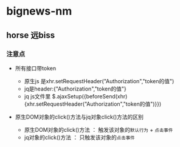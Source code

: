 # bignews-nm
## horse 远biss
### 注意点
  - 所有接口带token
    + 原生js 是xhr.setRequestHeader("Authorization","token的值")
    + jq是header:{"Authorization","token的值"}
    + jq js文件里 $.ajaxSetup({beforeSend(xhr){xhr.setRequestHeader("Authorization","token的值")}})

  - 原生DOM对象的click()方法与jq对象click()方法的区别
     + 原生DOM对象的click()方法 ： 触发该对象的`默认行为` + `点击事件`
     + jq对象的click()方法 ： 只触发该对象的`点击事件`